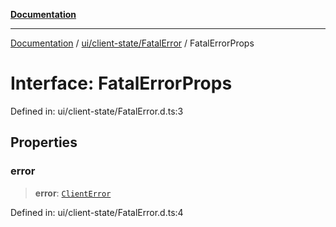 [**Documentation**](../../../../index.md)

***

[Documentation](../../../../index.md) / [ui/client-state/FatalError](../index.md) / FatalErrorProps

# Interface: FatalErrorProps

Defined in: ui/client-state/FatalError.d.ts:3

## Properties

### error

> **error**: [`ClientError`](../../../../stores/ClientStore/interfaces/ClientError.md)

Defined in: ui/client-state/FatalError.d.ts:4
